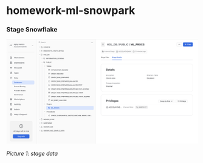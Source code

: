 # homework-ml-snowpark

### Stage Snowflake
<img src="img/stage.png" width="700"/>

_Picture 1: stage data_